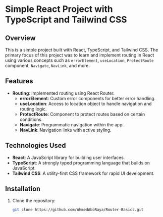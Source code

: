 # Simple React Project with TypeScript and Tailwind CSS

## Overview

This is a simple project built with React, TypeScript, and Tailwind CSS. The primary focus of this project was to learn and implement routing in React using various concepts such as `errorElement`, `useLocation`, `ProtectRoute` component, `Navigate`, `NavLink`, and more.

## Features

- **Routing**: Implemented routing using React Router.
  - **errorElement**: Custom error components for better error handling.
  - **useLocation**: Access to location object to handle navigation and routing logic.
  - **ProtectRoute**: Component to protect routes based on certain conditions.
  - **Navigate**: Programmatic navigation within the app.
  - **NavLink**: Navigation links with active styling.

## Technologies Used

- **React**: A JavaScript library for building user interfaces.
- **TypeScript**: A strongly typed programming language that builds on JavaScript.
- **Tailwind CSS**: A utility-first CSS framework for rapid UI development.

## Installation

1. Clone the repository:
   ```sh
   git clone https://github.com/AhmedAboRaya/Router-Basics.git
